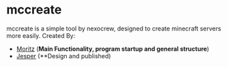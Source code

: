 # mccreate

mccreate is a simple tool by nexocrew, designed to create minecraft servers more easily.
Created By:
- [Moritz](https://github.com/moritz-deiaco) (**Main Functionality, program startup and general structure**)
- [Jesper](https://github.com/jesperrichert) (**Design and published)
